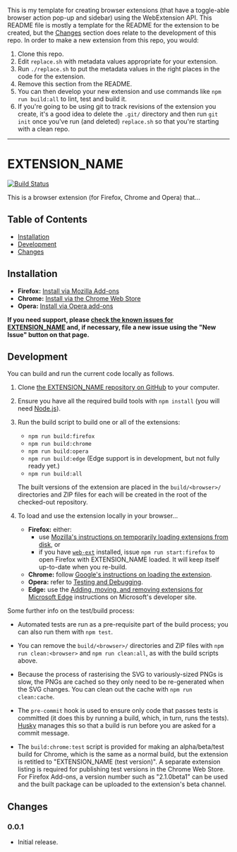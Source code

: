 This is my template for creating browser extensions (that have a toggle-able browser action pop-up and sidebar) using the WebExtension API. This README file is mostly a template for the README for the extension to be created, but the [Changes](#changes) section does relate to the development of this repo. In order to make a new extension from this repo, you would:

1. Clone this repo.
2. Edit `replace.sh` with metadata values appropriate for your extension.
3. Run `./replace.sh` to put the metadata values in the right places in the code for the extension.
4. Remove this section from the README.
5. You can then develop your new extension and use commands like `npm run build:all` to lint, test and build it.
6. If you're going to be using git to track revisions of the extension you create, it's a good idea to delete the `.git/` directory and then run `git init` once you've run (and deleted) `replace.sh` so that you're starting with a clean repo.

***

# EXTENSION_NAME

[![Build Status](https://travis-ci.org/GITHUB_USER/EXTENSION_NAME.svg?branch=master)](https://travis-ci.org/GITHUB_USER/EXTENSION_NAME)

This is a browser extension (for Firefox, Chrome and Opera) that...

Table of Contents
-----------------

-   [Installation](#installation)
-   [Development](#development)
-   [Changes](#changes)

Installation
------------

-   **Firefox:** [Install via Mozilla Add-ons](https://addons.mozilla.org/addon/EXTENSION_NAME/)
-   **Chrome:** [Install via the Chrome Web Store](https://chrome.google.com/webstore/detail/EXTENSION_NAME)
-   **Opera:** [Install via Opera add-ons](https://addons.opera.com/en-gb/extensions/details/EXTENSION_NAME/)

**If you need support, please [check the known issues for EXTENSION_NAME](https://github.com/GITHUB_USER/EXTENSION_NAME/issues) and, if necessary, file a new issue using the "New Issue" button on that page.**

Development
-----------

You can build and run the current code locally as follows.

1.  Clone [the EXTENSION_NAME repository on GitHub](https://github.com/GITHUB_USER/EXTENSION_NAME) to your computer.

2.  Ensure you have all the required build tools with `npm install` (you will need [Node.js](https://nodejs.org/)).

3.  Run the build script to build one or all of the extensions:

    -   `npm run build:firefox`
    -   `npm run build:chrome`
    -   `npm run build:opera`
    -   `npm run build:edge` (Edge support is in development, but not fully ready yet.)
    -   `npm run build:all`

    The built versions of the extension are placed in the `build/<browser>/` directories and ZIP files for each will be created in the root of the checked-out repository.

4.  To load and use the extension locally in your browser...
    -   **Firefox:** either:
        -   use [Mozilla's instructions on temporarily loading extensions from disk](https://developer.mozilla.org/en-US/Add-ons/WebExtensions/Packaging_and_installation#Loading_from_disk), or
        -   if you have [`web-ext`](https://developer.mozilla.org/en-US/Add-ons/WebExtensions/Getting_started_with_web-ext) installed, issue `npm run start:firefox` to open Firefox with EXTENSION_NAME loaded. It will keep itself up-to-date when you re-build.
    -   **Chrome:** follow [Google's instructions on loading the extension](https://developer.chrome.com/extensions/getstarted#unpacked).
    -   **Opera:** refer to [Testing and Debugging](https://dev.opera.com/extensions/testing/).
    -   **Edge:** use the [Adding, moving, and removing extensions for Microsoft Edge](https://docs.microsoft.com/en-us/microsoft-edge/extensions/guides/adding-and-removing-extensions) instructions on Microsoft's developer site.

Some further info on the test/build process:

-   Automated tests are run as a pre-requisite part of the build process; you can also run them with `npm test`.

-   You can remove the `build/<browser>/` directories and ZIP files with `npm run clean:<browser>` and `npm run clean:all`, as with the build scripts above.

-   Because the process of rasterising the SVG to variously-sized PNGs is slow, the PNGs are cached so they only need to be re-generated when the SVG changes. You can clean out the cache with `npm run clean:cache`.

-   The `pre-commit` hook is used to ensure only code that passes tests is committed (it does this by running a build, which, in turn, runs the tests). [Husky](https://github.com/typicode/husky) manages this so that a build is run before you are asked for a commit message.

-   The `build:chrome:test` script is provided for making an alpha/beta/test build for Chrome, which is the same as a normal build, but the extension is retitled to "EXTENSION_NAME (test version)". A separate extension listing is required for publishing test versions in the Chrome Web Store. For Firefox Add-ons, a version number such as "2.1.0beta1" can be used and the built package can be uploaded to the extension's beta channel.

Changes
-------

### 0.0.1

* Initial release.
